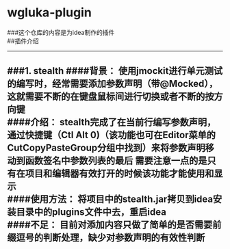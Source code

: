 # wgluka-plugin
###这个仓库的内容是为idea制作的插件
<br>
##插件介绍
***
###1. stealth
####背景：
使用jmockit进行单元测试的编写时，经常需要添加参数声明（带@Mocked），这就需要不断的在键盘鼠标间进行切换或者不断的按方向键
<br>
####介绍：
stealth完成了在当前行编写参数声明，通过快捷键（Ctl Alt 0)（该功能也可在Editor菜单的CutCopyPasteGroup分组中找到）来将参数声明移动到函数签名中参数列表的最后
需要注意一点的是只有在项目和编辑器有效打开的时候该功能才能使用和显示
<br>
####使用方法：
将项目中的stealth.jar拷贝到idea安装目录中的plugins文件中去，重启idea
<br>
####不足：
目前对添加内容只做了简单的是否需要前缀逗号的判断处理，缺少对参数声明的有效性判断
<br>
---
